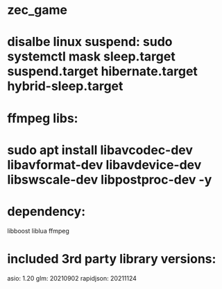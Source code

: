 # zec_game
# disalbe linux suspend: sudo systemctl mask sleep.target suspend.target hibernate.target hybrid-sleep.target

# ffmpeg libs:
# sudo apt install libavcodec-dev libavformat-dev libavdevice-dev libswscale-dev libpostproc-dev -y

# dependency:
libboost
liblua
ffmpeg

# included 3rd party library versions:
asio:       1.20
glm:        20210902
rapidjson:  20211124
